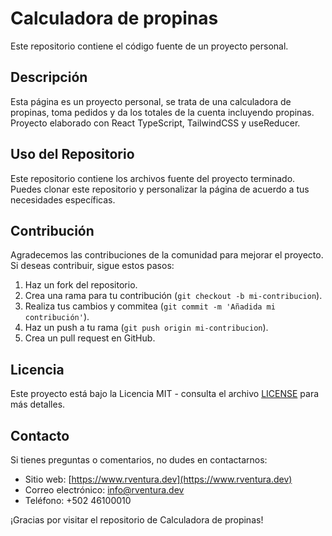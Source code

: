 # Calculadora de propinas

Este repositorio contiene el código fuente de un proyecto personal.

## Descripción

Esta página es un proyecto personal, se trata de una calculadora de propinas, toma pedidos y da los totales de la cuenta incluyendo propinas. Proyecto elaborado con React TypeScript, TailwindCSS y useReducer.

## Uso del Repositorio

Este repositorio contiene los archivos fuente del proyecto terminado. Puedes clonar este repositorio y personalizar la página de acuerdo a tus necesidades específicas.

## Contribución

Agradecemos las contribuciones de la comunidad para mejorar el proyecto. Si deseas contribuir, sigue estos pasos:

1. Haz un fork del repositorio.
2. Crea una rama para tu contribución (`git checkout -b mi-contribucion`).
3. Realiza tus cambios y commitea (`git commit -m 'Añadida mi contribución'`).
4. Haz un push a tu rama (`git push origin mi-contribucion`).
5. Crea un pull request en GitHub.

## Licencia

Este proyecto está bajo la Licencia MIT - consulta el archivo [LICENSE](LICENSE) para más detalles.

## Contacto

Si tienes preguntas o comentarios, no dudes en contactarnos:

- Sitio web: [https://www.rventura.dev](https://www.rventura.dev)
- Correo electrónico: info@rventura.dev
- Teléfono: +502 46100010

¡Gracias por visitar el repositorio de Calculadora de propinas!
